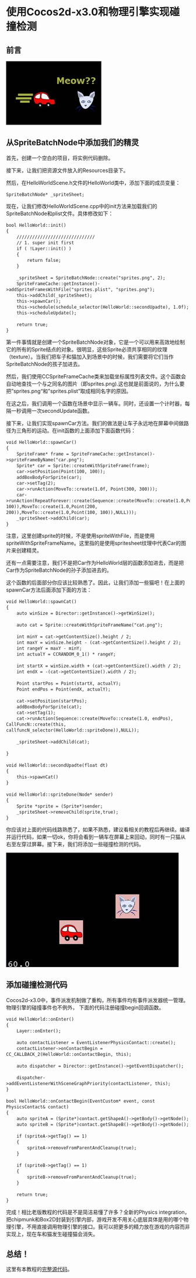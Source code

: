 # 使用Cocos2d-x3.0和物理引擎实现碰撞检测

## 前言

![image](./res/Collision1.jpg)

## 从SpriteBatchNode中添加我们的精灵

首先，创建一个空白的项目，将实例代码删除。

接下来，让我们把资源文件放入的Resources目录下。

然后，在HelloWorldScene.h文件的HelloWorld类中，添加下面的成员变量：

	SpriteBatchNode* _spriteSheet;

现在，让我们修改HelloWorldScene.cpp中的init方法来加载我们的SpriteBatchNode和plist文件。具体修改如下：
	
	bool HelloWorld::init()
	{
		//////////////////////////////
		// 1. super init first
		if ( !Layer::init() )
		{
			return false;
		}
		
		_spriteSheet = SpriteBatchNode::create("sprites.png", 2);
		SpriteFrameCache::getInstance()->addSpriteFramesWithFile("sprites.plist", "sprites.png");
		this->addChild(_spriteSheet);
		this->spawnCar();
		this->schedule(schedule_selector(HelloWorld::secondUpadte), 1.0f);
		this->scheduleUpdate();
		
		return true;
	}

第一件事情就是创建一个SpriteBatchNode对象，它是一个可以用来高效地绘制它的所有的Sprite结点的对象。很明显，这些Sprite必须共享相同的纹理（texture）。当我们把车子和猫加入到场景中的时候，我们需要将它们当作SpriteBatchNode的孩子加进去。

然后，我们使用CCSpriteFrameCache类来加载坐标属性列表文件。这个函数会自动地查找一个与之同名的图片（即sprites.png).这也就是前面说的，为什么要把”sprites.png“和"sprites.plist”取成相同名字的原因。

在这之后，我们调用一个函数在场景中显示一辆车。同时，还设置一个计时器，每隔一秒调用一次secondUpdate函数。

接下来，让我们实现spawnCar方法。我们的做法是让车子永远地在屏幕中间做路径为三角形的运动。在init函数的上面添加下面函数代码：

	void HelloWorld::spawnCar()	
	{
		SpriteFrame* frame = SpriteFrameCache::getInstance()->spriteFrameByName("car.png");
		Sprite* car = Sprite::createWithSpriteFrame(frame);
		car->setPosition(Point(100, 100));
		addBoxBodyForSprite(car);
		car->setTag(2);
		car->runAction(MoveTo::create(1.0f, Point(300, 300)));
		car->runAction(RepeatForever::create(Sequence::create(MoveTo::create(1.0,Point(300, 100)),MoveTo::create(1.0,Point(200, 200)),MoveTo::create(1.0,Point(100, 100)),NULL)));
		_spriteSheet->addChild(car);
	}

注意，这里创建sprite的时候，不是使用spriteWithFile，而是使用spriteWithSpriteFrameName。这里指的是使用spritesheet纹理中代表Car的图片来创建精灵。

还有一点需要注意，我们不是把Car作为HelloWorld层的函数添加进去，而是把Car作为SpriteBatchNode的孙子添加进去的。

这个函数的后面部分你应该比较熟悉了。因此，让我们添加一些猫吧！在上面的spawnCar方法后面添加下面的方法：

	void HelloWorld::spawnCat()
	{
		auto winSize = Director::getInstance()->getWinSize();
		
		auto cat = Sprite::createWithSpriteFrameName("cat.png");
		
		int minY = cat->getContentSize().height / 2;
		int maxY = winSize.height - (cat->getContentSize().height / 2);
		int rangeY = maxY - minY;
		int actualY = CCRANDOM_0_1() * rangeY;
		
		int startX = winSize.width + (cat->getContentSize().width / 2);
		int endX = -(cat->getContentSize().width / 2);
		
		Point startPos = Point(startX, actualY);
		Point endPos = Point(endX, actualY);
		
		cat->setPosition(startPos);
		addBoxBodyForSprite(cat);
		cat->setTag(1);
		cat->runAction(Sequence::create(MoveTo::create(1.0, endPos), CallFuncN::create(this, callfuncN_selector(HelloWorld::spriteDone)),NULL));

		_spriteSheet->addChild(cat);

	}

	void HelloWorld::secondUpadte(float dt)
	{
		this->spawnCat()
	}

	void HelloWorld::spriteDone(Node* sender)
	{
		Sprite *sprite = (Sprite*)sender;
		_spriteSheet->removeChild(sprite,true);
	}

你应该对上面的代码线路熟悉了，如果不熟悉，建议看相关的教程后再继续。编译并运行代码，如果一切ok，你将会看到一辆车在屏幕上来回动，同时有一只猫从右至左穿过屏幕。接下来，我们将添加一些碰撞检测的代码。

![image](./res/Collision2.jpg)

## 添加碰撞检测代码

Cocos2d-x3.0中，事件派发机制做了重构，所有事件均有事件派发器统一管理。物理引擎的碰撞事件也不例外，
下面的代码注册碰撞begin回调函数。

	void HelloWorld::onEnter()
	{
		Layer::onEnter();

		auto contactListener = EventListenerPhysicsContact::create();
		contactListener->onContactBegin = CC_CALLBACK_2(HelloWorld::onContactBegin, this);
		
		auto dispatcher = Director::getInstance()->getEventDispatcher();
		
		dispatcher->addEventListenerWithSceneGraphPriority(contactListener, this);
	}
		
	bool HelloWorld::onContactBegin(EventCustom* event, const PhysicsContact& contact)
	{
		auto spriteA = (Sprite*)contact.getShapeA()->getBody()->getNode();
		auto spriteB = (Sprite*)contact.getShapeB()->getBody()->getNode();
		
		if (spriteA->getTag() == 1)
		{
			spriteA->removeFromParentAndCleanup(true);
		}
		
		if (spriteB->getTag() == 1)
		{
			spriteB->removeFromParentAndCleanup(true);
		}
		
		return true;
	}

完成！相比老版教程的代码是不是简洁易懂了许多？全新的Physics integration，把chipmunk和Box2D封装到引擎内部，游戏开发不用关心底层具体是用的哪个物理引擎，不用直接调用物理引擎的接口。我可以把更多的精力放在游戏的内容而非实现上，现在车和猫发生碰撞猫会消失。

## 总结！

这里有本教程的[完整源代码](./Box2DCollision.zip)。


